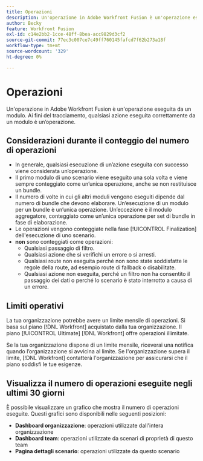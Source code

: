 ```yaml
---
title: Operazioni
description: Un'operazione in Adobe Workfront Fusion è un'operazione eseguita da un modulo. Ai fini del tracciamento, qualsiasi azione eseguita correttamente da un modulo è un’operazione.
author: Becky
feature: Workfront Fusion
exl-id: c14e2bb2-1cce-48ff-8bea-acc9829d3cf2
source-git-commit: 77ec3c007ce7c49ff760145fafcd7f62b273a18f
workflow-type: tm+mt
source-wordcount: '329'
ht-degree: 0%

---
```


# Operazioni

Un&#39;operazione in Adobe Workfront Fusion è un&#39;operazione eseguita da un modulo. Ai fini del tracciamento, qualsiasi azione eseguita correttamente da un modulo è un’operazione.

## Considerazioni durante il conteggio del numero di operazioni

* In generale, qualsiasi esecuzione di un’azione eseguita con successo viene considerata un’operazione.
* Il primo modulo di uno scenario viene eseguito una sola volta e viene sempre conteggiato come un’unica operazione, anche se non restituisce un bundle.
* Il numero di volte in cui gli altri moduli vengono eseguiti dipende dal numero di bundle che devono elaborare.  Un’esecuzione di un modulo per un bundle è un’unica operazione. Un’eccezione è il modulo aggregatore, conteggiato come un’unica operazione per set di bundle in fase di elaborazione.
* Le operazioni vengono conteggiate nella fase [!UICONTROL Finalization] dell&#39;esecuzione di uno scenario.
* **non** sono conteggiati come operazioni:
   * Qualsiasi passaggio di filtro.
   * Qualsiasi azione che si verifichi un errore o si arresti.
   * Qualsiasi route non eseguita perché non sono state soddisfatte le regole della route, ad esempio route di fallback o disabilitate.
   * Qualsiasi azione non eseguita, perché un filtro non ha consentito il passaggio dei dati o perché lo scenario è stato interrotto a causa di un errore.

## Limiti operativi

La tua organizzazione potrebbe avere un limite mensile di operazioni. Si basa sul piano [!DNL Workfront] acquistato dalla tua organizzazione. Il piano [!UICONTROL Ultimate] [!DNL Workfront] offre operazioni illimitate.

Se la tua organizzazione dispone di un limite mensile, riceverai una notifica quando l’organizzazione si avvicina al limite. Se l&#39;organizzazione supera il limite, [!DNL Workfront] contatterà l&#39;organizzazione per assicurarsi che il piano soddisfi le tue esigenze.

## Visualizza il numero di operazioni eseguite negli ultimi 30 giorni

È possibile visualizzare un grafico che mostra il numero di operazioni eseguite. Questi grafici sono disponibili nelle seguenti posizioni:

* **Dashboard organizzazione**: operazioni utilizzate dall&#39;intera organizzazione
* **Dashboard team**: operazioni utilizzate da scenari di proprietà di questo team
* **Pagina dettagli scenario**: operazioni utilizzate da questo scenario
